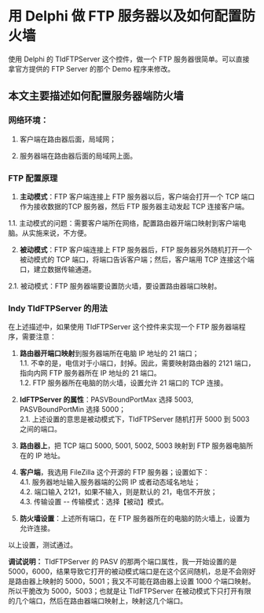 # 用 Delphi 做 FTP 服务器以及如何配置防火墙
使用 Delphi 的 TIdFTPServer 这个控件，做一个 FTP 服务器很简单。可以直接拿官方提供的 FTP Server 的那个 Demo 程序来修改。

## 本文主要描述如何配置服务器端防火墙
### 网络环境：
1. 客户端在路由器后面，局域网；

2. 服务器端在路由器后面的局域网上面。

### FTP 配置原理
1. **主动模式**：FTP 客户端连接上 FTP 服务器以后，客户端会打开一个 TCP 端口作为接收数据的TCP 服务器，然后 FTP 服务器主动发起 TCP 连接客户端。

1.1. 主动模式的问题：需要客户端所在网络，配置路由器开端口映射到客户端电脑。从实施来说，不方便。

2. **被动模式**：FTP 客户端连接上 FTP 服务器后，FTP 服务器另外随机打开一个被动模式的 TCP 端口，将端口告诉客户端；然后，客户端用 TCP 连接这个端口，建立数据传输通道。

2.1. 被动模式：FTP 服务器端要设置防火墙，要设置路由器端口映射。

### Indy TIdFTPServer 的用法
在上述描述中，如果使用 TIdFTPServer 这个控件来实现一个 FTP 服务器端程序，需要注意：

1. **路由器开端口映射**到服务器端所在电脑 IP 地址的 21 端口；  
1.1. 不幸的是，电信对于小端口，封掉。因此，需要映射路由器的 2121 端口，指向内网 FTP 服务器所在 IP 地址的 21 端口。  
1.2. FTP 服务器所在电脑的防火墙，设置允许 21 端口的 TCP 连接。  

2. **IdFTPServer 的属性**：PASVBoundPortMax 选择 5003,  PASVBoundPortMin 选择 5000；  
2.1. 上述设置的意思是被动模式下，TIdFTPServer 随机打开 5000 到 5003 之间的端口。  
3. **路由器上**，把 TCP 端口 5000, 5001, 5002, 5003 映射到 FTP 服务器电脑所在的 IP 地址。  
4. **客户端**，我选用 FileZilla 这个开源的 FTP 服务器；设置如下：     
4.1. 服务器地址输入服务器端的公网 IP 或者动态域名地址；  
4.2. 端口输入 2121，如果不输入，则是默认的 21，电信不开放；  
4.3. 传输设置 -- 传输模式：选择【被动】模式。  

5. **防火墙设置**：上述所有端口，在 FTP 服务器所在的电脑的防火墙上，设置为允许连接。  

以上设置，测试通过。

**调试说明：**
TIdFTPServer 的 PASV 的那两个端口属性，我一开始设置的是 5000，6000，结果导致它打开的被动模式端口是在这个区间随机，总是不会刚好是路由器上映射的 5000，5001；我又不可能在路由器上设置 1000 个端口映射。所以干脆改为 5000，5003；也就是让 TIdFTPServer 在被动模式下只打开有限的几个端口，然后在路由器端口映射上，映射这几个端口。